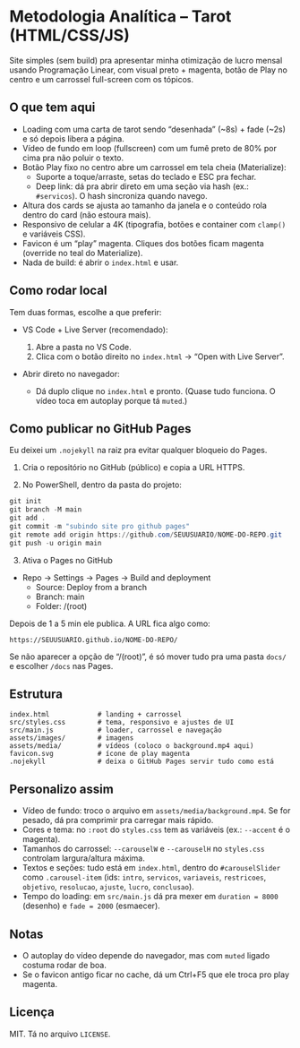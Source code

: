 # Metodologia Analítica – Tarot (HTML/CSS/JS)

Site simples (sem build) pra apresentar minha otimização de lucro mensal usando Programação Linear, com visual preto + magenta, botão de Play no centro e um carrossel full-screen com os tópicos.

## O que tem aqui

- Loading com uma carta de tarot sendo “desenhada” (~8s) + fade (~2s) e só depois libera a página.
- Vídeo de fundo em loop (fullscreen) com um fumê preto de 80% por cima pra não poluir o texto.
- Botão Play fixo no centro abre um carrossel em tela cheia (Materialize):
  - Suporte a toque/arraste, setas do teclado e ESC pra fechar.
  - Deep link: dá pra abrir direto em uma seção via hash (ex.: `#servicos`). O hash sincroniza quando navego.
- Altura dos cards se ajusta ao tamanho da janela e o conteúdo rola dentro do card (não estoura mais).
- Responsivo de celular a 4K (tipografia, botões e container com `clamp()` e variáveis CSS).
- Favicon é um “play” magenta. Cliques dos botões ficam magenta (override no teal do Materialize).
- Nada de build: é abrir o `index.html` e usar.

## Como rodar local

Tem duas formas, escolhe a que preferir:

- VS Code + Live Server (recomendado):

  1.  Abre a pasta no VS Code.
  2.  Clica com o botão direito no `index.html` → “Open with Live Server”.

- Abrir direto no navegador:
  - Dá duplo clique no `index.html` e pronto. (Quase tudo funciona. O vídeo toca em autoplay porque tá `muted`.)

## Como publicar no GitHub Pages

Eu deixei um `.nojekyll` na raiz pra evitar qualquer bloqueio do Pages.

1. Cria o repositório no GitHub (público) e copia a URL HTTPS.

2. No PowerShell, dentro da pasta do projeto:

```powershell
git init
git branch -M main
git add .
git commit -m "subindo site pro github pages"
git remote add origin https://github.com/SEUUSUARIO/NOME-DO-REPO.git
git push -u origin main
```

3. Ativa o Pages no GitHub

- Repo → Settings → Pages → Build and deployment
  - Source: Deploy from a branch
  - Branch: main
  - Folder: /(root)

Depois de 1 a 5 min ele publica. A URL fica algo como:

```
https://SEUUSUARIO.github.io/NOME-DO-REPO/
```

Se não aparecer a opção de “/(root)”, é só mover tudo pra uma pasta `docs/` e escolher `/docs` nas Pages.

## Estrutura

```
index.html            # landing + carrossel
src/styles.css        # tema, responsivo e ajustes de UI
src/main.js           # loader, carrossel e navegação
assets/images/        # imagens
assets/media/         # vídeos (coloco o background.mp4 aqui)
favicon.svg           # ícone de play magenta
.nojekyll             # deixa o GitHub Pages servir tudo como está
```

## Personalizo assim

- Vídeo de fundo: troco o arquivo em `assets/media/background.mp4`. Se for pesado, dá pra comprimir pra carregar mais rápido.
- Cores e tema: no `:root` do `styles.css` tem as variáveis (ex.: `--accent` é o magenta).
- Tamanhos do carrossel: `--carouselW` e `--carouselH` no `styles.css` controlam largura/altura máxima.
- Textos e seções: tudo está em `index.html`, dentro do `#carouselSlider` como `.carousel-item` (ids: `intro`, `servicos`, `variaveis`, `restricoes`, `objetivo`, `resolucao`, `ajuste`, `lucro`, `conclusao`).
- Tempo do loading: em `src/main.js` dá pra mexer em `duration = 8000` (desenho) e `fade = 2000` (esmaecer).

## Notas

- O autoplay do vídeo depende do navegador, mas com `muted` ligado costuma rodar de boa.
- Se o favicon antigo ficar no cache, dá um Ctrl+F5 que ele troca pro play magenta.

## Licença

MIT. Tá no arquivo `LICENSE`.
